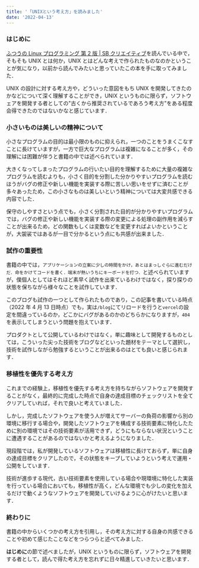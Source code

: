 ```yaml
---
title: '「UNIXという考え方」を読みました'
date: '2022-04-13'
---
```


### **はじめに**

[ふつうの Linux プログラミング 第 2 版 | SB クリエイティブ](https://www.sbcr.jp/product/4797386479/)を読んでいる中で，そもそも UNIX とは何か，UNIX とはどんな考えで作られたものなのかということが気になり，以前から読んでみたいと思っていたこの本を手に取ってみました．

UNIX の設計に対する考え方や，どういった意図をもち UNIX を開発してきたのかなどについて深く理解することができ，UNIX というものに限らず，ソフトウェアを開発する者としての"古くから推奨されているであろう考え方"をある程度会得できたのではないかなと感じています．

### **小さいものは美しいの精神について**

小さなプログラムの目的は最小限のものに抑えられ，一つのことをうまくこなすことに長けていますが，一方で巨大なプログラムは複雑になることが多く，その理解には困難が伴うと書籍の中では述べられています．

大きくなってしまったプログラムの行いたい目的を理解するために大量の複雑なプログラムを読むよりも，小さく目的を分割した分かりやすいプログラムを読むほうがバグの修正や新しい機能を実装する際に苦しい思いをせずに済むことが多々あったため，この小さなものは美しいという精神については大変共感できる内容でした．

保守のしやすさという点でも，小さく分割された目的が分かりやすいプログラムでは，バグの修正や新しい機能を実装する際の変更による処理の副作用を減らすことが出来るため，どの関数もしくは変数などを変更すればよいかということが，大袈裟ではあるが一目で分かるという点にも共感が出来ました．

### **試作の重要性**

書籍の中では，`アプリケーションの立案に少しの時間をかけ，あとはまっしぐらに進むだけだ．命をかけてコードを書く．端末が熱いうちにキーボードを打つ．`と述べられていますが，僕個人としてはそれほど素早く試作を出来ているわけではなく，探り探りの状態を保ちながら様々なことを試作しています．

このブログも試作の一つとして作られたものであり，この記事を書いている時点（2022 年 4 月 13 日時点）でも，実は`/blog`にてリロードを行うと`vercel`の設定を間違っているのか，どこかにバグがあるのかのどちらかになりますが，`404`を表示してしまうという問題を抱えています．

プロダクトとして公開しているわけではなく，単に趣味として開発するものとしては，こういった尖った技術をブログなどといった題材をテーマとして選択し，技術を試作しながら勉強するということが出来るのはとても良いと感じられます．

### **移植性を優先する考え方**

これまでの経験上，移植性を優先する考え方を持ちながらソフトウェアを開発することがなく，最終的に完成した時点で自身の達成目標のチェックリストを全てクリアしていれば，それで良いと考えていました．

しかし，完成したソフトウェアを使う人が増えてサーバーの負荷の影響から別の環境に移行する場合や，開発したソフトウェアを構成する技術要素に特化したために別の環境ではその技術要素が活用できず，どうにもならない状況ということに遭遇することがあるのではないかと考えるようになりました．

現段階では，私が開発しているソフトウェアは移植性に長けておらず，単に自身の達成目標をクリアしたので，その状態をキープしていようという考えで運用・公開をしています．

技術が進歩する現代，古い技術要素を使用している場合や現環境に特化した実装を行っている場合においても，移植性が高く，どんな環境でも少しの変化を加えるだけで動くようなソフトウェアを開発していけるように心がけたいと思います．

### **終わりに**

書籍の中からいくつかの考え方を引用し，その考え方に対する自身の共感できることや初めて感じたことなどをつらつらと述べてみました．

**はじめに**の節で述べましたが，UNIX というものに限らず，ソフトウェアを開発する者として，読んで得た考え方を忘れずに日々精進していきたいと思います．
